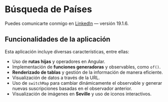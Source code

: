 # Búsqueda de Países  

Puedes comunicarte conmigo en [LinkedIn](www.linkedin.com/in/sergio-b83435250) — versión 19.1.6.  

## Funcionalidades de la aplicación  

Esta aplicación incluye diversas características, entre ellas:  

- Uso de **rutas hijas** y operadores en Angular.  
- Implementación de **funciones generadoras** y observables, como `of()`.  
- **Renderizado de tablas** y gestión de la información de manera eficiente.  
- Visualización de datos a través de la URL.  
- Uso de `switchMap` para cambiar dinámicamente el observable y generar nuevas suscripciones basadas en el observador anterior.  
- Visualización de imágenes en **Seville** y uso de iconos interactivos.  

